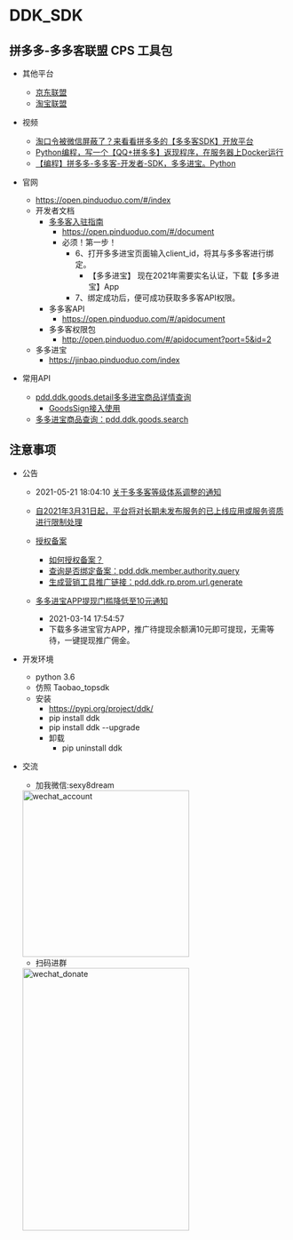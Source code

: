 # DDK_SDK
## 拼多多-多多客联盟 CPS 工具包

- 其他平台
    - [京东联盟](https://pypi.org/project/jd-union/)
    - [淘宝联盟](https://github.com/makelove/Taobao_topsdk)

- 视频 
    - [淘口令被微信屏蔽了？来看看拼多多的【多多客SDK】开放平台](https://www.bilibili.com/video/BV1QE411J7R7/)
    - [Python编程，写一个【QQ+拼多多】返现程序，在服务器上Docker运行](https://www.bilibili.com/video/BV15E411L7rk/)
    - [【编程】拼多多-多多客-开发者-SDK，多多进宝。Python](https://www.bilibili.com/video/BV1GK4y1m7q8/)

- 官网
    - https://open.pinduoduo.com/#/index
    - 开发者文档
        - [多多客入驻指南](https://open.pinduoduo.com/#/document?title=%25E5%25A4%259A%25E5%25A4%259A%25E5%25AE%25A2%25E5%2585%25A5%25E9%25A9%25BB%25E6%258C%2587%25E5%258D%2597)
            - https://open.pinduoduo.com/#/document
            - 必须！第一步！
                - 6、打开多多进宝页面输入client_id，将其与多多客进行绑定。
                    - 【多多进宝】 现在2021年需要实名认证，下载【多多进宝】App
                - 7、绑定成功后，便可成功获取多多客API权限。
        - 多多客API
            - https://open.pinduoduo.com/#/apidocument
        - 多多客权限包
            - http://open.pinduoduo.com/#/apidocument?port=5&id=2
    - 多多进宝
        - https://jinbao.pinduoduo.com/index

- 常用API
    - [pdd.ddk.goods.detail多多进宝商品详情查询](https://open.pinduoduo.com/application/document/api?id=pdd.ddk.goods.detail&permissionId=2)
        - [GoodsSign接入使用](https://jinbao.pinduoduo.com/qa-system?questionId=252)
    - [多多进宝商品查询：pdd.ddk.goods.search](https://jinbao.pinduoduo.com/third-party/api-detail?apiName=pdd.ddk.goods.search)
    
        

## 注意事项
- 公告
    -  2021-05-21 18:04:10 [关于多多客等级体系调整的通知](https://jinbao.pinduoduo.com/message/detail?crumbs=broadcast&id=11646079)
    - [自2021年3月31日起，平台将对长期未发布服务的已上线应用或服务资质进行限制处理](https://open.pinduoduo.com/application/document/announcement?id=159)
    - [授权备案](https://jinbao.pinduoduo.com/qa-system?questionId=204)
        - [如何授权备案？](https://jinbao.pinduoduo.com/qa-system?questionId=218)
        - [查询是否绑定备案：pdd.ddk.member.authority.query](https://jinbao.pinduoduo.com/third-party/api-detail?apiName=pdd.ddk.member.authority.query)
        - [生成营销工具推广链接：pdd.ddk.rp.prom.url.generate](https://jinbao.pinduoduo.com/third-party/api-detail?apiName=pdd.ddk.rp.prom.url.generate)
        
    - [多多进宝APP提现门槛降低至10元通知](https://jinbao.pinduoduo.com/message/detail?crumbs=broadcast&id=9851753)
        - 2021-03-14 17:54:57
        - 下载多多进宝官方APP，推广待提现余额满10元即可提现，无需等待，一键提现推广佣金。


- 开发环境
    - python 3.6
    - 仿照 Taobao_topsdk
    - 安装
        - https://pypi.org/project/ddk/
        - pip install ddk
        - pip install ddk --upgrade
        - 卸载
            - pip uninstall ddk

- 交流
    - 加我微信:sexy8dream
    <img src="http://images7n.dark.net.cn/sexy8dream.jpg" width = "300" height = "300" alt="wechat_account"  />

    - 扫码进群
    <img src="http://images7n.dark.net.cn/cps-union-tb-jd-pdd8.jpg" width = "300" height = "473" alt="wechat_donate"  />

